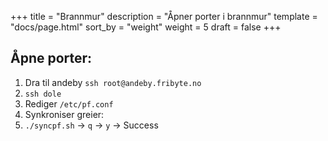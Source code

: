 +++
title = "Brannmur"
description = "Åpner porter i brannmur"
template = "docs/page.html"
sort_by = "weight"
weight = 5
draft = false
+++

## Åpne porter:

1. Dra til andeby `ssh root@andeby.fribyte.no`
2. `ssh dole`
3. Rediger `/etc/pf.conf`
4. Synkroniser greier:
5. `./syncpf.sh` -> `q` -> `y` -> Success
